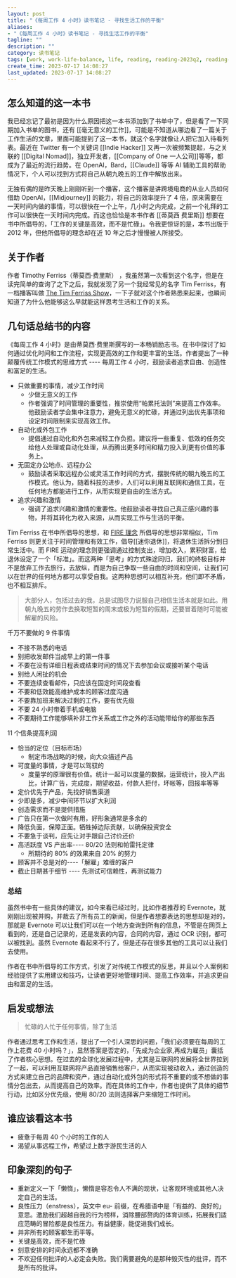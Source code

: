 ```yaml
---
layout: post
title: "《每周工作 4 小时》读书笔记 - 寻找生活工作的平衡"
aliases:
- "《每周工作 4 小时》读书笔记 - 寻找生活工作的平衡"
tagline: ""
description: ""
category: 读书笔记
tags: [work, work-life-balance, life, reading, reading-2023q2, reading-2023]
create_time: 2023-07-17 14:08:27
last_updated: 2023-07-17 14:08:27
---
```


## 怎么知道的这一本书

我已经忘记了最初是因为什么原因把这一本书添加到了书单中了，但是看了一下同期加入书单的图书，还有 [[毫无意义的工作]]，可能是不知道从哪边看了一篇关于工作生活的文章，里面可能提到了这一本书，就这个名字就像让人把它加入待看列表。最近在 Twitter 有一个关键词 [[Indie Hacker]] 又再一次被频繁提起，与之关联的 [[Digital Nomad]]，独立开发者，[[Company of One 一人公司]]等等，都成为了最近的流行趋势。在 OpenAI，Bard，[[Claude]] 等等 AI 辅助工具的帮助情况下，个人可以找到方式将自己从朝九晚五的工作中解放出来。

无独有偶的是昨天晚上刚刚听到一个播客，这个播客是讲跨境电商的从业人员如何借助 OpenAI，[[Midjourney]] 的能力，将自己的效率提升了 4 倍，原来需要在一天时间内做的事情，可以很快在一个上午，几小时之内完成，之前一个礼拜的工作可以很快在一天时间内完成。而这也恰恰是本书作者 [[蒂莫西 费里斯]] 想要在书中所倡导的，「工作的关键是高效，而不是忙碌」。令我更惊讶的是，本书出版于 2012 年，但他所倡导的理念却在近 10 年之后才慢慢被人所接受。

## 关于作者

作者 Timothy Ferriss（蒂莫西·费里斯） ，我虽然第一次看到这个名字，但是在读完简单的查询了之下之后，我就发现了另一个我经常见的名字 Tim Ferriss，有一档播客叫做 [The Tim Ferriss Show](https://tim.blog/podcast/)，一下子就对这个作者熟悉来起来，也瞬间知道了为什么他能够这么早就能这样思考生活和工作的关系。

## 几句话总结书的内容

《每周工作 4 小时》是由蒂莫西·费里斯撰写的一本畅销励志书。在书中探讨了如何通过优化时间和工作流程，实现更高效的工作和更丰富的生活。作者提出了一种颠覆传统工作模式的思维方式 ---- 每周工作 4 小时，鼓励读者追求自由、创造性和富足的生活。

- 只做重要的事情，减少工作时间
  - 少做无意义的工作
  - 作者强调了时间管理的重要性，推崇使用“帕累托法则”来提高工作效率。他鼓励读者学会集中注意力，避免无意义的忙碌，并通过列出优先事项和设定时间限制来实现高效工作。
- 自动化或外包工作
  - 提倡通过自动化和外包来减轻工作负担。建议将一些重复、低效的任务交给他人处理或自动化处理，从而腾出更多时间和精力投入到更有价值的事务上。
- 无固定办公地点、远程办公
  - 鼓励读者采取远程办公或灵活工作时间的方式，摆脱传统的朝九晚五的工作模式。他认为，随着科技的进步，人们可以利用互联网和通信工具，在任何地方都能进行工作，从而实现更自由的生活方式。
- 追求兴趣和激情
  - 强调了追求兴趣和激情的重要性。他鼓励读者寻找自己真正感兴趣的事物，并将其转化为收入来源，从而实现工作与生活的平衡。

Tim Ferriss 在书中所倡导的思想，和 [FIRE 理念](https://invest.einverne.info/2022/07/25/fire.html) 所倡导的思想非常相似，Tim Ferriss 则更关注于时间管理和有效工作，倡导[[迷你退休]]，将退休生活拆分到日常生活中。而 FIRE 运动的理念则更强调通过控制支出，增加收入，累积财富，给退休设定了一个「标准」。而这两种「思考」的方式殊途同归，我们的终极目标并不是放弃工作去旅行，去放纵，而是为自己争取一些自由的时间和空间，让我们可以在世界的任何地方都可以享受自我。这两种思想可以相互补充，他们即不矛盾，也不相互排斥。

> 大部分人，包括过去的我，总是试图尽力说服自己相信生活本就是如此。用朝九晚五的劳作去换取短暂的周末或极为短暂的假期，还要冒着随时可能被解雇的风险。

千万不要做的 9 件事情

- 不接不熟悉的电话
- 别把收发邮件当成早上的第一件事
- 不要在没有详细日程表或结束时间的情况下去参加会议或接听某个电话
- 别给人闲扯的机会
- 不要连续查看邮件，只应该在固定时间段查看
- 不要和低效能高维护成本的顾客过度沟通
- 不要靠加班来解决过剩的工作，要有优先级
- 不要 24 小时带着手机或电脑
- 不要期待工作能够填补非工作关系或工作之外的活动能带给你的那些东西

11 个信条提高利润

- 恰当的定位（目标市场）
  - 制定市场战略的时候，向大众描述产品
- 可度量的事情，才是可以驾驭的
  - 度量学的原理很有价值。统计一起可以度量的数据，运营统计，投入产出比，计算广告，完成度，期望收益，付款人拒付，坏帐等，回报率等等
- 定价优先于产品，先找好销售渠道
- 少即是多，减少中间环节以扩大利润
- 创造需求而不是提供措施
- 广告只在第一次做时有用，好形象通常是多余的
- 降低负面，保障正面。牺牲掉边际贡献，以确保投资安全
- 不要急于谈判，应先让对手跟自己讨价还价
- 高活跃度 VS 产出率---- 80/20 法则和帕雷托定律
  - 所期待的 80% 的效果来自 20% 的努力
- 顾客并不总是对的----「解雇」难缠的客户
- 截止日期甚于细节 ---- 先测试可信赖性，再测试能力

### 总结

虽然书中有一些具体的建议，如今来看已经过时，比如作者推荐的 Evernote，就刚刚出现被并购，并裁去了所有员工的新闻，但是作者想要表达的思想却是对的，那就是 Evernote 可以让我们可以在一个地方查询到所有的信息，不管是在网页上看到的，还是自己记录的，还是发表的内容，合同的内容，通过 OCR 识别，都可以被找到。虽然 Evernote 看起来不行了，但是还存在很多其他的工具可以让我们去使用。

作者在书中所倡导的工作方式，引发了对传统工作模式的反思，并且以个人案例和经验提供了实用建议和技巧，让读者更好地管理时间、提高工作效率，并追求更自由和富足的生活。

## 启发或想法

> 忙碌的人忙于任何事情，除了生活

作者通过思考工作和生活，提出了一个引人深思的问题，「我们必须要在每周的工作上花费 40 小时吗？」，显然答案是否定的，「先成为企业家,再成为雇员」囊括了作者核心思想。在过去的全球化发展过程中，尤其是互联网的发展将全世界拉到了一起，可以利用互联网将产品直接销售给客户，从而实现被动收入，通过创造的方式来建立自己的品牌和资产，通过自动化或外包的形式将不重要的或不想做的事情分包出去，从而提高自己的效率。而在具体的工作中，作者也提供了具体的细节行动，比如区分优先级，使用 80/20 法则选择客户来缩短工作时间。

## 谁应该看这本书

- 疲惫于每周 40 个小时的工作的人
- 渴望从事远程工作，希望过上数字游民生活的人

## 印象深刻的句子

- 重新定义一下「懒惰」，懒惰是容忍令人不满的现状，让客观环境或其他人决定自己的生活。
- 良性压力（enstress），英文中 eu- 前缀，在希腊语中是「有益的、良好的」意思。激励我们超越自我的行为榜样，消除腰部赘肉的体育训练，拓展我们适应范畴的冒险都是良性压力。有益健康，能促进我们成长。
- 并非所有的顾客都生而平等。
- 关键是高效，而不是忙碌
- 刻意安排的时间永远都不准确
- 不欢迎任何批评的人必定会失败。我们需要避免的是那种毁灭性的批评，而不是所有的批评。
